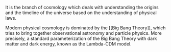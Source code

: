 It is the branch of cosmology which deals with understanding the origins and the timeline of the universe based on the understanding of physical laws.

Modern physical cosmology is dominated by the [[Big Bang Theory]], which tries to bring together observational astronomy and particle physics. More precisely, a standard parameterization of the Big Bang Theory with dark matter and dark energy, known as the Lambda-CDM model.